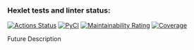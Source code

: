 ### Hexlet tests and linter status:
[![Actions Status](https://github.com/MuhutDil/python-project-52/actions/workflows/hexlet-check.yml/badge.svg)](https://github.com/MuhutDil/python-project-52/actions)
[![PyCI](https://github.com/MuhutDil/python-project-52/actions/workflows/pyci.yml/badge.svg)](https://github.com/MuhutDil/python-project-52/actions/workflows/pyci.yml)
[![Maintainability Rating](https://sonarcloud.io/api/project_badges/measure?project=MuhutDil_python-project-52&metric=sqale_rating)](https://sonarcloud.io/summary/new_code?id=MuhutDil_python-project-52)
[![Coverage](https://sonarcloud.io/api/project_badges/measure?project=MuhutDil_python-project-52&metric=coverage)](https://sonarcloud.io/summary/new_code?id=MuhutDil_python-project-52)

Future Description